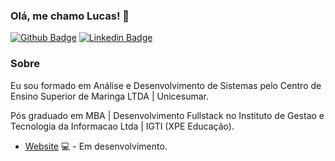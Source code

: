 ### Olá, me chamo Lucas! 👋

[![Github Badge](https://img.shields.io/badge/-Github-000?style=flat-square&logo=Github&logoColor=white&link=https://github.com/lucaslopesdevv)](https://github.com/lucaslopesdevv)
[![Linkedin Badge](https://img.shields.io/badge/-LinkedIn-blue?style=flat-square&logo=Linkedin&logoColor=white&link=https://www.linkedin.com/in/lucas-lopes-565a5b138/)](https://www.linkedin.com/in/lucas-lopes-565a5b138/)

### Sobre
Eu sou formado em Análise e Desenvolvimento de Sistemas pelo Centro de Ensino Superior de Maringa LTDA | Unicesumar. 

Pós graduado em MBA | Desenvolvimento Fullstack no Instituto de Gestao e Tecnologia da Informacao Ltda | IGTI (XPE Educação).

- [Website](https://lukecode.netlify.app/) 💻 - Em desenvolvimento.

